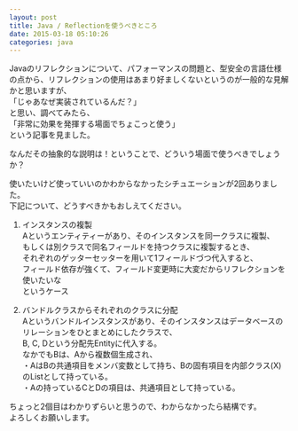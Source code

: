 ```yaml
---
layout: post
title: Java / Reflectionを使うべきところ
date: 2015-03-18 05:10:26
categories: java
---
```

<p>Javaのリフレクションについて、パフォーマンスの問題と、型安全の言語仕様の点から、リフレクションの使用はあまり好ましくないというのが一般的な見解かと思いますが、<br>
「じゃあなぜ実装されているんだ？」<br>
と思い、調べてみたら、<br>
「非常に効果を発揮する場面でちょこっと使う」<br>
という記事を見ました。</p>

<p>なんだその抽象的な説明は！ということで、どういう場面で使うべきでしょうか？</p>

<p>使いたいけど使っていいのかわからなかったシチュエーションが2回ありました。<br>
下記について、どうすべきかもおしえてください。</p>

<ol>
<li><p>インスタンスの複製<br>
Aというエンティティーがあり、そのインスタンスを同一クラスに複製、<br>
もしくは別クラスで同名フィールドを持つクラスに複製するとき、<br>
それぞれのゲッターセッターを用いて1フィールドづつ代入すると、<br>
フィールド依存が強くて、フィールド変更時に大変だからリフレクションを使いたいな<br>
というケース</p></li>
<li><p>バンドルクラスからそれぞれのクラスに分配<br>
Aというバンドルインスタンスがあり、そのインスタンスはデータベースのリレーションをひとまとめにしたクラスで、<br>
B, C, Dという分配先Entityに代入する。<br>
なかでもBは、Aから複数個生成され、<br>
・AはBの共通項目をメンバ変数として持ち、Bの固有項目を内部クラス(X)のListとして持っている。<br>
・Aの持っているCとDの項目は、共通項目として持っている。</p></li>
</ol>

<p>ちょっと2個目はわかりずらいと思うので、わからなかったら結構です。<br>
よろしくお願いします。</p>
